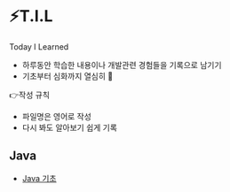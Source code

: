 # :zap:T.I.L
Today I Learned
* 하루동안 학습한 내용이나 개발관련 경험들을 기록으로 남기기
* 기초부터 심화까지 열심히 :punch:

:point_right:작성 규칙

* 파일명은 영어로 작성
* 다시 봐도 알아보기 쉽게 기록

## Java

* [Java 기초](https://github.com/DeveloperDulli/T.I.L/blob/master/Java/Java-%EA%B0%9C%EB%85%90.md)

